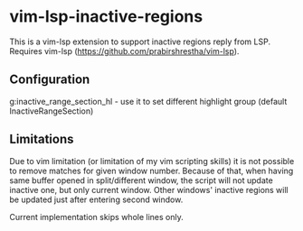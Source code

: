 vim-lsp-inactive-regions
========================
This is a vim-lsp extension to support inactive regions reply from LSP.
Requires vim-lsp (https://github.com/prabirshrestha/vim-lsp).

Configuration
-------------
g:inactive\_range\_section\_hl - use it to set different highlight group
(default InactiveRangeSection)

Limitations
-----------
Due to vim limitation (or limitation of my vim scripting skills) it is not
possible to remove matches for given window number. Because of that, when having
same buffer opened in split/different window, the script will not update inactive
one, but only current window. Other windows' inactive regions will be updated
just after entering second window.

Current implementation skips whole lines only.
